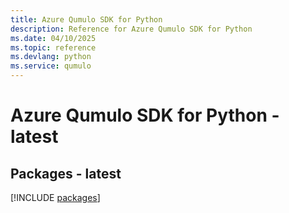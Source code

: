 ```yaml
---
title: Azure Qumulo SDK for Python
description: Reference for Azure Qumulo SDK for Python
ms.date: 04/10/2025
ms.topic: reference
ms.devlang: python
ms.service: qumulo
---
```

# Azure Qumulo SDK for Python - latest
## Packages - latest
[!INCLUDE [packages](qumulo-index.md)]